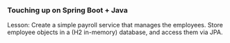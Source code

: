 ### Touching up on Spring Boot + Java

Lesson: Create a simple payroll service that manages the employees. Store employee objects in a (H2 in-memory) database, and access them via  JPA.
